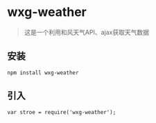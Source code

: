 # wxg-weather
> 这是一个利用和风天气API、ajax获取天气数据

## 安装
```
npm install wxg-weather
```
## 引入
```
var stroe = require('wxg-weather');
```


